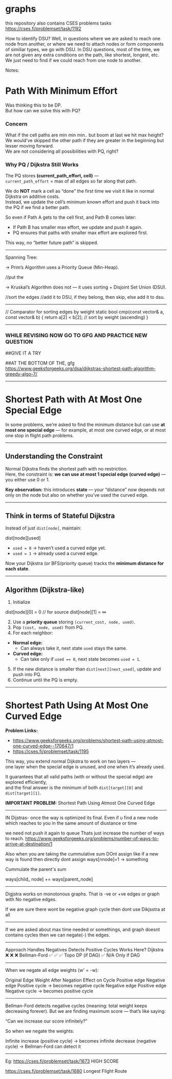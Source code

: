 # graphs


this repository also contains CSES problems tasks
https://cses.fi/problemset/task/1192


How to identify DSU?
Well, in questions where we are asked to reach one node from another, or where we need to attach nodes or form components of similiar types,
we go with DSU. In DSU questions, most of the time, we are not given any extra conditions on the path, like shortest, longest, etc. We just need to find if we could reach from one node to another.


Notes:

# Path With Minimum Effort

Was thinking this to be DP.  
But how can we solve this with PQ?



### Concern
What if the cell paths are min min min.. but boom at last we hit max height?  
We would've skipped the other path if they are greater in the beginning but lesser moving forward.  
We are not considering all possibilities with PQ, right?



### Why PQ / Dijkstra Still Works

The PQ stores **(current_path_effort, cell)** —  
`current_path_effort` = max of all edges so far along that path.

We do **NOT** mark a cell as “done” the first time we visit it like in normal Dijkstra on additive costs.  
Instead, we update the cell’s minimum known effort and push it back into the PQ if we find a better path.

So even if Path A gets to the cell first, and Path B comes later:  
- If Path B has smaller max effort, we update and push it again.  
- PQ ensures that paths with smaller max effort are explored first.  

This way, no “better future path” is skipped.


______________

Spanning Tree:

-> Prim’s Algorithm uses a Priority Queue (Min-Heap).

//put the 


-> Kruskal’s Algorithm does not — it uses sorting + Disjoint Set Union (DSU).

//sort the edges
//add it to DSU, if they belong, then skip, else add it to dsu.

________


// Comparator for sorting edges by weight
    static bool cmp(const vector<int>& a, const vector<int>& b) {
        return a[2] < b[2]; // sort by weight (ascending)
    }

________



### WHILE REVISING NOW GO TO GFG AND PRACTICE NEW QUESTION
##GIVE IT A TRY

##AT THE BOTTOM OF THE, gfg
https://www.geeksforgeeks.org/dsa/dijkstras-shortest-path-algorithm-greedy-algo-7/






________________



# Shortest Path with At Most One Special Edge

In some problems, we’re asked to find the minimum distance but can use **at most one special edge** — for example, at most one curved edge, or at most one stop in flight path problems.

---

## Understanding the Constraint

Normal Dijkstra finds the shortest path with no restriction.  
Here, the constraint is: **we can use at most 1 special edge (curved edge)** — you either use 0 or 1.

 **Key observation:** this introduces **state** — your “distance” now depends not only on the node but also on whether you’ve used the curved edge.

---

## Think in terms of Stateful Dijkstra

Instead of just `dist[node]`, maintain:

dist[node][used]


- `used = 0` → haven’t used a curved edge yet.  
- `used = 1` → already used a curved edge.

Now your Dijkstra (or BFS/priority queue) tracks the **minimum distance for each state**.

---

## Algorithm (Dijkstra-like)

1. Initialize  


dist[node][0] = 0 // for source
dist[node][1] = ∞


2. Use a **priority queue** storing `(current_cost, node, used)`.  
3. Pop `(cost, node, used)` from PQ.  
4. For each neighbor:  
- **Normal edge:**  
  - Can always take it, next state `used` stays the same.  
- **Curved edge:**  
  - Can take only if `used == 0`, next state becomes `used = 1`.  
5. If the new distance is smaller than `dist[next][next_used]`, update and push into PQ.  
6. Continue until the PQ is empty.

---

# Shortest Path Using At Most One Curved Edge

**Problem Links:**  
- https://www.geeksforgeeks.org/problems/shortest-path-using-atmost-one-curved-edge--170647/1  
- https://cses.fi/problemset/task/1195



This way, you extend normal Dijkstra to work on two layers —  
one layer when the special edge is unused, and one when it’s already used.  

It guarantees that all valid paths (with or without the special edge) are explored efficiently,  
and the final answer is the minimum of both `dist[target][0]` and `dist[target][1]`.

**IMPORTANT PROBLEM:** Shortest Path Using Atmost One Curved Edge



_________



IN Dijstras- once the way is optimized its final.
Even if u find a new node which reaches to you in the same amount of diustance or time

we need not push it again to queue
Thats just increase the number of ways to reach.
https://www.geeksforgeeks.org/problems/number-of-ways-to-arrive-at-destination/1


Also when you are taking the cummulative sum
DOnt assign like 
if a new way is found then directly dont assign ways[nnode]=1 -> something

Cummulate the parent's sum

ways[child_ node]  += ways[parent_node] 


_______


Digjstra works on monotonous graphs.
That is  -ve or +ve edges
or graph with No negative edges.

If we are sure there wont be negative graph cycle then dont use Dikjsstra at all



__________


If we are asked about max time needed or somethings, and graph doesnt contains cycles
then we can negate(-) the edges.

___

Approach	           Handles Negatives	Detects Positive       Cycles	Works Here?
Dijkstra	                ❌	                    ❌	               ❌
Bellman-Ford	            ✅	                    ✅	               ✅
Topo DP (if DAG)	        ✅	                     N/A	        Only if DAG

____

When we negate all edge weights (w' = -w):

Original            Edge Weight	  After Negation	Effect on Cycle
Positive edge	Negative edge	Positive cycle → becomes negative cycle
Negative edge	Positive edge	Negative cycle → becomes positive cycle

_______


Bellman-Ford detects negative cycles (meaning: total weight keeps decreasing forever).
But we are finding maximum score — that’s like saying:

“Can we increase our score infinitely?”

So when we negate the weights:

Infinite increase (positive cycle)
→ becomes infinite decrease (negative cycle)
→ Bellman-Ford can detect it

______

Eg: https://cses.fi/problemset/task/1673
HIGH SCORE 


https://cses.fi/problemset/task/1680
Longest Flight Route




